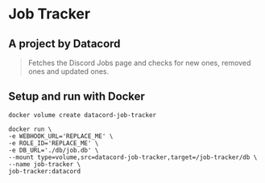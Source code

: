 # Job Tracker

## A project by Datacord

> Fetches the Discord Jobs page and checks for new ones, removed ones and updated ones.

## Setup and run with Docker

```docker
docker volume create datacord-job-tracker
```

```docker
docker run \
-e WEBHOOK_URL='REPLACE_ME' \
-e ROLE_ID='REPLACE_ME' \
-e DB_URL='./db/job.db' \
--mount type=volume,src=datacord-job-tracker,target=/job-tracker/db \
--name job-tracker \
job-tracker:datacord
```
